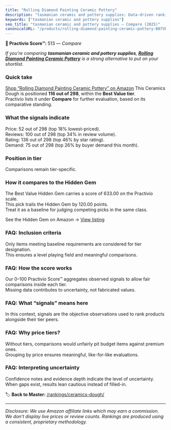 ```yaml
---
title: "Rolling Diamond Painting Ceramic Pottery"
description: "tasmanian ceramic and pottery supplies: Data-driven ranking using the Practivio Score™. Positioned by quality, value, demand, findability, momentum."
keywords: ["tasmanian ceramic and pottery supplies"]
seo_title: "tasmanian ceramic and pottery supplies — Compare (2025)"
canonicalURL: "/products/rolling-diamond-painting-ceramic-pottery-B07VPVX51Y/"
---
```


**🛒 Practivio Score™:** 513 — _Compare_


*If you're comparing **tasmanian ceramic and pottery supplies**, **[Rolling Diamond Painting Ceramic Pottery](https://www.amazon.com/dp/B07VPVX51Y?tag=practivio-20)** is a strong alternative to put on your shortlist.*
### Quick take
[Shop “Rolling Diamond Painting Ceramic Pottery” on Amazon](https://www.amazon.com/dp/B07VPVX51Y?tag=practivio-20)
This Ceramics Dough is positioned **116 out of 298**, within the **Best Value tier**.  
Practivio lists it under **Compare** for further evaluation, based on its comparative standing.

### What the signals indicate
Price: 52 out of 298 (top 18% lowest-priced).  
Reviews: 100 out of 298 (top 34% in review volume).  
Rating: 136 out of 298 (top 46% by star rating).  
Demand: 75 out of 298 (top 26% by buyer demand this month).

### Position in tier
Comparisons remain tier-specific.

### How it compares to the Hidden Gem
The Best Value Hidden Gem carries a score of 633.00 on the Practivio scale.  
This pick trails the Hidden Gem by 120.00 points.  
Treat it as a baseline for judging competing picks in the same class.  

See the Hidden Gem on Amazon → [View listing](https://www.amazon.com/dp/B001HZJNE6?tag=practivio-20)

### FAQ: Inclusion criteria
Only items meeting baseline requirements are considered for tier designation.  
This ensures a level playing field and meaningful comparisons.

### FAQ: How the score works
Our 0–100 Practivio Score™ aggregates observed signals to allow fair comparisons inside each tier.  
Missing data contributes to uncertainty, not fabricated values.

### FAQ: What “signals” means here
In this context, signals are the objective observations used to rank products alongside their tier peers.

### FAQ: Why price tiers?
Without tiers, comparisons would unfairly pit budget items against premium ones.  
Grouping by price ensures meaningful, like-for-like evaluations.

### FAQ: Interpreting uncertainty
Confidence notes and evidence depth indicate the level of uncertainty.  
When gaps exist, results lean cautious instead of filled-in.

<!-- Missing template for Compare/CompareWithinPriceClass -->


🏷️ **Back to Master:** [/rankings/ceramics-dough/](/rankings/ceramics-dough/)

---
_Disclosure: We use Amazon affiliate links which may earn a commission. We don’t display live prices or review counts. Rankings are produced using a consistent, proprietary methodology._
